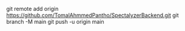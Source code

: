 git remote add origin https://github.com/TomalAhmmedPantho/SpectalyzerBackend.git
git branch -M main
git push -u origin main
